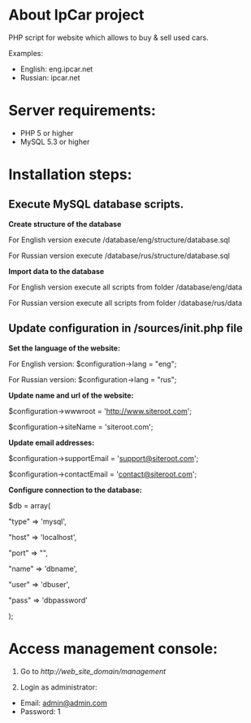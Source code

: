 # About IpCar project  

PHP script for website which allows to buy & sell used cars.  

Examples:  
* English: eng.ipcar.net  
* Russian: ipcar.net  




# Server requirements:
* PHP 5 or higher
* MySQL 5.3 or higher

# Installation steps:

## Execute MySQL database scripts.

**Create structure of the database**  

For English version execute /database/eng/structure/database.sql  

For Russian version execute /database/rus/structure/database.sql  


**Import data to the database**  

For English version execute all scripts from folder /database/eng/data  

For Russian version execute all scripts from folder /database/rus/data  

## Update configuration in /sources/init.php file  

**Set the language of the website:**  

For English version: $configuration->lang = "eng";  

For Russian version: $configuration->lang = "rus";  

**Update name and url of the website:**  

$configuration->wwwroot = 'http://www.siteroot.com';  

$configuration->siteName = 'siteroot.com';  

**Update email addresses:**  

$configuration->supportEmail = 'support@siteroot.com';
  
$configuration->contactEmail = 'contact@siteroot.com';  

**Configure connection to the database:**  

$db = array(  

"type" => 'mysql',  

"host" => 'localhost',  

"port" => "",  

"name" => 'dbname', 

"user" => 'dbuser',  

"pass" => 'dbpassword'  

);  


# Access management console:
1. Go to _http://web_site_domain/management_  

2. Login as administrator:  

* Email: admin@admin.com
* Password: 1

